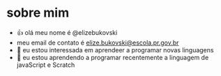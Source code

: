 # sobre mim
- 👍 olá meu nome é @elizebukovski 
- meu email de contato é elize.bukovski@escola.pr.gov.br
- 👀 eu estou interessada em aprendeer a programar novas linguagens 
- 🌱 eu estou aprendendo a programar recentemente a linguagem de javaScript e Scratch


